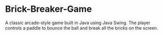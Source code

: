 # Brick-Breaker-Game
A classic arcade-style game built in Java using Java Swing. The player controls a paddle to bounce the ball and break all the bricks on the screen.
